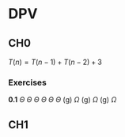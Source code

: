 # DPV

## CH0
$T(n) = T(n -1) + T(n - 2) + 3$

### Exercises
**0.1**
$\Theta$
$\Theta$
$\Theta$
$\Theta$
$\Theta$
$\Theta$
(g) $\Omega$
(g) $\Omega$
(g) $\Omega$

## CH1